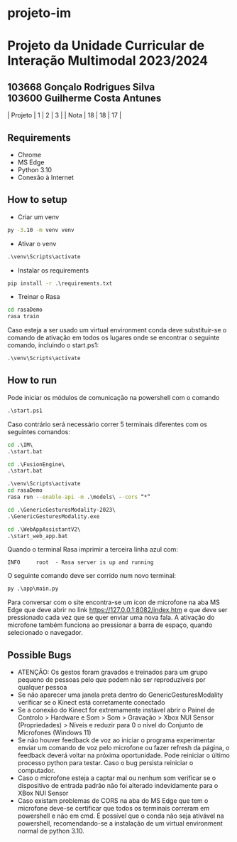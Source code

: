 # projeto-im
<h1>Projeto da Unidade Curricular de Interação Multimodal 2023/2024</h1>
<h2>103668 Gonçalo Rodrigues Silva<br>
103600 Guilherme Costa Antunes
</h2>
| Projeto | 1 | 2 | 3 |
| Nota | 18 | 18 | 17 |

## Requirements
- Chrome
- MS Edge
- Python 3.10
- Conexão à Internet

## How to setup
- Criar um venv

```bat
py -3.10 -m venv venv
```
- Ativar o venv

```bat
.\venv\Scripts\activate
```
- Instalar os requirements

```bat
pip install -r .\requirements.txt
```
- Treinar o Rasa

```bat
cd rasaDemo
rasa train
```

Caso esteja a ser usado um virtual environment conda deve substituir-se o comando de ativação em todos os lugares onde se encontrar o seguinte comando, incluindo o start.ps1:
```bat
.\venv\Scripts\activate
```

## How to run
Pode iniciar os módulos de comunicação na powershell com o comando
```bat
.\start.ps1
```
Caso contrário será necessário correr 5 terminais diferentes com os seguintes comandos:
```bat
cd .\IM\
.\start.bat
```
```bat
cd .\FusionEngine\
.\start.bat
```
```bat
.\venv\Scripts\activate
cd rasaDemo
rasa run --enable-api -m .\models\ --cors “*”
```
```bat
cd .\GenericGesturesModality-2023\
.\GenericGesturesModality.exe
```
```bat
cd .\WebAppAssistantV2\
.\start_web_app.bat
```
Quando o terminal Rasa imprimir a terceira linha azul com:
```python3
INFO     root  - Rasa server is up and running
```
O seguinte comando deve ser corrido num novo terminal:
```bat
py .\app\main.py
```
Para conversar com o site encontra-se um icon de microfone na aba MS Edge que deve abrir no link https://127.0.0.1:8082/index.htm e que deve ser pressionado cada vez que se quer enviar uma nova fala. A ativação do microfone também funciona ao pressionar a barra de espaço, quando selecionado o navegador.
## Possible Bugs
- ATENÇÃO: Os gestos foram gravados e treinados para um grupo pequeno de pessoas pelo que podem não ser reproduzíveis por qualquer pessoa
- Se não aparecer uma janela preta dentro do GenericGesturesModality verificar se o Kinect está corretamente conectado
- Se a conexão do Kinect for extremamente instável abrir o Painel de Controlo > Hardware e Som > Som > Gravação > Xbox NUI Sensor (Propriedades) > Níveis e reduzir para 0 o nível do Conjunto de Microfones (Windows 11)
- Se não houver feedback de voz ao iniciar o programa experimentar enviar um comando de voz pelo microfone ou fazer refresh da página, o feedback deverá voltar na próxima oportunidade. Pode reiniciar o último processo python para testar. Caso o bug persista reiniciar o computador.
- Caso o microfone esteja a captar mal ou nenhum som verificar se o dispositivo de entrada padrão não foi alterado indevidamente para o XBox NUI Sensor
- Caso existam problemas de CORS na aba do MS Edge que tem o microfone deve-se certificar que todos os terminais correram em powershell e não em cmd. É possível que o conda não seja ativável na powershell, recomendando-se a instalação de um virtual environment normal de python 3.10.
